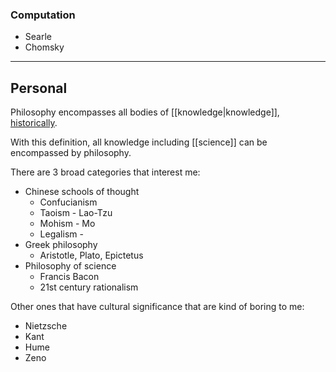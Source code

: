 
### Computation

- Searle
- Chomsky


---
## Personal


Philosophy encompasses all bodies of [[knowledge|knowledge]], [historically](https://en.wikipedia.org/wiki/Philosophy#:~:text=Historically%2C%20philosophy%20encompassed%20all%20bodies%20of%20knowledge).

With this definition, all knowledge including [[science]] can be encompassed by philosophy. 

There are 3 broad categories that interest me:

- Chinese schools of thought
	- Confucianism
	- Taoism - Lao-Tzu
	- Mohism - Mo
	- Legalism -  
- Greek philosophy
	- Aristotle, Plato, Epictetus
- Philosophy of science
	- Francis Bacon
	- 21st century rationalism

Other ones that have cultural significance that are kind of boring to me:

- Nietzsche
- Kant
- Hume
- Zeno